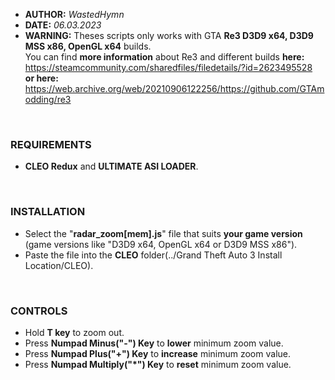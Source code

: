 - **AUTHOR:** _WastedHymn_
- **DATE:** _06.03.2023_
- **WARNING:** Theses scripts only works with GTA **Re3 D3D9 x64, D3D9 MSS x86, OpenGL x64** builds. <br /> You can find **more information** about Re3 and different builds **here:** https://steamcommunity.com/sharedfiles/filedetails/?id=2623495528 <br /> **or here:** https://web.archive.org/web/20210906122256/https://github.com/GTAmodding/re3

<br/>

### **REQUIREMENTS**
- **CLEO Redux** and **ULTIMATE ASI LOADER**.

<br/>

### **INSTALLATION**
- Select the "**radar_zoom[mem].js**" file that suits **your game version** (game versions like "D3D9 x64, OpenGL x64 or D3D9 MSS x86").
- Paste the file into the **CLEO** folder(../Grand Theft Auto 3 Install Location/CLEO).

<br/>

### **CONTROLS**
- Hold **T key** to zoom out.
- Press **Numpad Minus("-") Key** to **lower** minimum zoom value.
- Press **Numpad Plus("+") Key** to **increase** minimum zoom value.
- Press **Numpad Multiply("*") Key** to **reset** minimum zoom value.